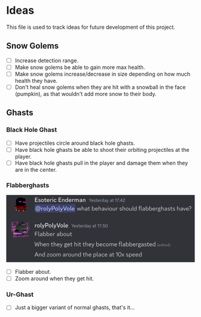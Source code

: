 # Ideas

This file is used to track ideas for future development of this project.

## Snow Golems

- [ ] Increase detection range.
- [ ] Make snow golems be able to gain more max health.
- [ ] Make snow golems increase/decrease in size depending on how much health they have.
- [ ] Don't heal snow golems when they are hit with a snowball in the face (pumpkin), as that wouldn't add more snow to their body.

## Ghasts

### Black Hole Ghast

- [ ] Have projectiles circle around black hole ghasts.
- [ ] Have black hole ghasts be able to shoot their orbiting projectiles at the player.
- [ ] Have black hole ghasts pull in the player and damage them when they are in the center.

### Flabberghasts

![Flabberghasts](assets/ideas/Flabberghasts.png)

- [ ] Flabber about.
- [ ] Zoom around when they get hit.

### Ur-Ghast

- [ ] Just a bigger variant of normal ghasts, that's it...
